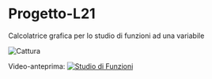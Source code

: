 # Progetto-L21
Calcolatrice grafica per lo studio di funzioni ad una variabile

![Cattura](https://user-images.githubusercontent.com/80196658/114384114-99a01a80-9b8e-11eb-9f46-ff80eaabdf83.JPG)

Video-anteprima:
[![Studio di Funzioni](http://i3.ytimg.com/vi/km-TnhGaGvE/hqdefault.jpg)](https://www.youtube.com/watch?v=km-TnhGaGvE)
